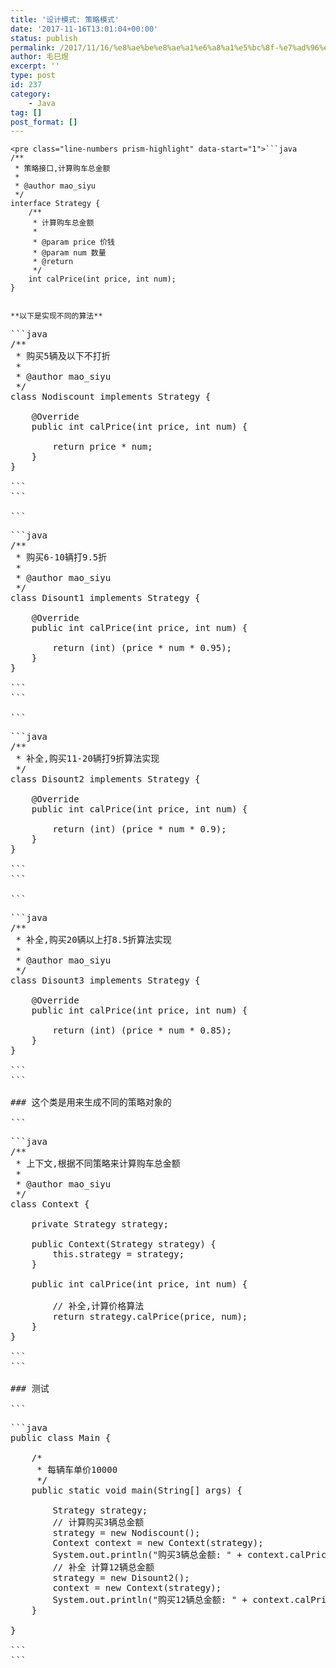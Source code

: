 ```yaml
---
title: '设计模式: 策略模式'
date: '2017-11-16T13:01:04+00:00'
status: publish
permalink: /2017/11/16/%e8%ae%be%e8%ae%a1%e6%a8%a1%e5%bc%8f-%e7%ad%96%e7%95%a5%e6%a8%a1%e5%bc%8f
author: 毛巳煜
excerpt: ''
type: post
id: 237
category:
    - Java
tag: []
post_format: []
---
```

```
<pre class="line-numbers prism-highlight" data-start="1">```java
/**
 * 策略接口,计算购车总金额
 *
 * @author mao_siyu
 */
interface Strategy {
    /**
     * 计算购车总金额
     *
     * @param price 价钱
     * @param num 数量
     * @return
     */
    int calPrice(int price, int num);
}

```
```

**以下是实现不同的算法**

```
<pre class="line-numbers prism-highlight" data-start="1">```java
/**
 * 购买5辆及以下不打折
 *
 * @author mao_siyu
 */
class Nodiscount implements Strategy {

    @Override
    public int calPrice(int price, int num) {

        return price * num;
    }
}

```
```

```
<pre class="line-numbers prism-highlight" data-start="1">```java
/**
 * 购买6-10辆打9.5折
 *
 * @author mao_siyu
 */
class Disount1 implements Strategy {

    @Override
    public int calPrice(int price, int num) {

        return (int) (price * num * 0.95);
    }
}

```
```

```
<pre class="line-numbers prism-highlight" data-start="1">```java
/**
 * 补全,购买11-20辆打9折算法实现
 */
class Disount2 implements Strategy {

    @Override
    public int calPrice(int price, int num) {

        return (int) (price * num * 0.9);
    }
}

```
```

```
<pre class="line-numbers prism-highlight" data-start="1">```java
/**
 * 补全,购买20辆以上打8.5折算法实现
 *
 * @author mao_siyu
 */
class Disount3 implements Strategy {

    @Override
    public int calPrice(int price, int num) {

        return (int) (price * num * 0.85);
    }
}

```
```

### 这个类是用来生成不同的策略对象的

```
<pre class="line-numbers prism-highlight" data-start="1">```java
/**
 * 上下文,根据不同策略来计算购车总金额
 *
 * @author mao_siyu
 */
class Context {

    private Strategy strategy;

    public Context(Strategy strategy) {
        this.strategy = strategy;
    }

    public int calPrice(int price, int num) {

        // 补全,计算价格算法
        return strategy.calPrice(price, num);
    }
}

```
```

### 测试

```
<pre class="line-numbers prism-highlight" data-start="1">```java
public class Main {

    /*
     * 每辆车单价10000
     */
    public static void main(String[] args) {

        Strategy strategy;
        // 计算购买3辆总金额
        strategy = new Nodiscount();
        Context context = new Context(strategy);
        System.out.println("购买3辆总金额: " + context.calPrice(10000, 3));
        // 补全 计算12辆总金额
        strategy = new Disount2();
        context = new Context(strategy);
        System.out.println("购买12辆总金额: " + context.calPrice(10000, 12));
    }

}

```
```